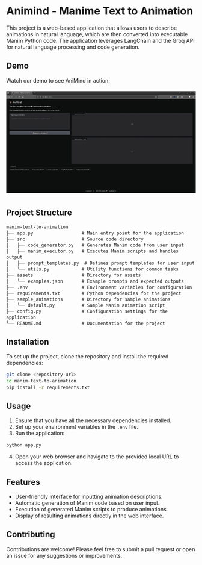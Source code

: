 # Animind - Manime Text to Animation

This project is a web-based application that allows users to describe animations in natural language, which are then converted into executable Manim Python code. The application leverages LangChain and the Groq API for natural language processing and code generation.

## Demo

Watch our demo to see AniMind in action:

![Demo](https://github.com/PranavInani/animind/blob/main/demo.gif)

## Project Structure

```
manim-text-to-animation
├── app.py                  # Main entry point for the application
├── src                     # Source code directory
│   ├── code_generator.py   # Generates Manim code from user input
│   ├── manim_executor.py   # Executes Manim scripts and handles output
│   ├── prompt_templates.py  # Defines prompt templates for user input
│   └── utils.py            # Utility functions for common tasks
├── assets                  # Directory for assets
│   └── examples.json       # Example prompts and expected outputs
├── .env                    # Environment variables for configuration
├── requirements.txt        # Python dependencies for the project
├── sample_animations       # Directory for sample animations
│   └── default.py          # Sample Manim animation script
├── config.py               # Configuration settings for the application
└── README.md               # Documentation for the project
```

## Installation

To set up the project, clone the repository and install the required dependencies:

```bash
git clone <repository-url>
cd manim-text-to-animation
pip install -r requirements.txt
```

## Usage

1. Ensure that you have all the necessary dependencies installed.
2. Set up your environment variables in the `.env` file.
3. Run the application:

```bash
python app.py
```

4. Open your web browser and navigate to the provided local URL to access the application.

## Features

- User-friendly interface for inputting animation descriptions.
- Automatic generation of Manim code based on user input.
- Execution of generated Manim scripts to produce animations.
- Display of resulting animations directly in the web interface.

## Contributing

Contributions are welcome! Please feel free to submit a pull request or open an issue for any suggestions or improvements.
